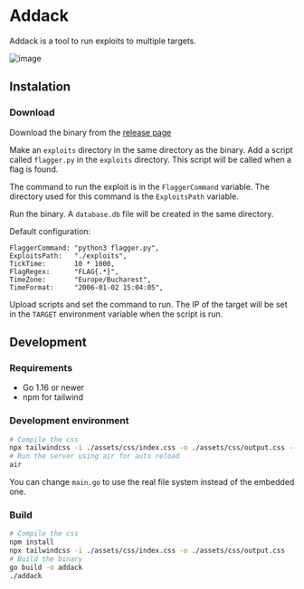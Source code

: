# Addack

Addack is a tool to run exploits to multiple targets.

![image](https://github.com/Hiumee/addack/assets/42638867/b65f5647-299b-4be9-9bb3-75d764a02647)

## Instalation

### Download

Download the binary from the [release page](https://github.com/Hiumee/addack/releases)

Make an `exploits` directory in the same directory as the binary. Add a script called `flagger.py` in the `exploits` directory. This script will be called when a flag is found.

The command to run the exploit is in the `FlaggerCommand` variable. The directory used for this command is the `ExploitsPath` variable.

Run the binary. A `database.db` file will be created in the same directory.

Default configuration:

```
FlaggerCommand: "python3 flagger.py",
ExploitsPath:   "./exploits",
TickTime:       10 * 1000,
FlagRegex:      "FLAG{.*}",
TimeZone:       "Europe/Bucharest",
TimeFormat:     "2006-01-02 15:04:05",
```

Upload scripts and set the command to run. The IP of the target will be set in the `TARGET` environment variable when the script is run.

## Development

### Requirements

- Go 1.16 or newer
- npm for tailwind

### Development environment

```bash
# Compile the css
npx tailwindcss -i ./assets/css/index.css -o ./assets/css/output.css --watch
# Run the server using air for auto reload
air
```

You can change `main.go` to use the real file system instead of the embedded one.

### Build

```bash
# Compile the css
npm install
npx tailwindcss -i ./assets/css/index.css -o ./assets/css/output.css
# Build the binary
go build -o addack
./addack
```
